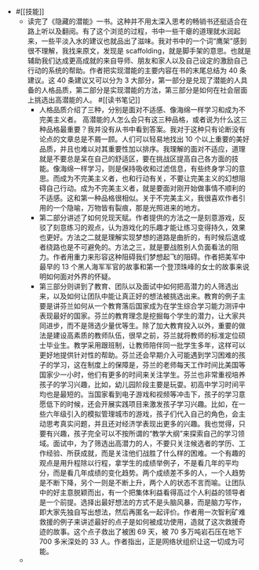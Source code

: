 - #[[技能]]
    - 读完了《隐藏的潜能》一书。这种并不用太深入思考的畅销书还挺适合在路上听以及翻阅。有了这个浏览的过程，书中一些干瘪的道理就水润起来，一些平淡入水的建议也就品出了滋味。我对书中的一个词“鹰架”感到很不理解，我找来原文，发现是 scaffolding，就是脚手架的意思。也就是辅助我们达成更高成就的来自导师、朋友和家人以及自己设定的激励自己行动的系统的帮助。作者把实现潜能的主要内容在书的末尾总结为 40 条建议。这 40 条建议又可以分为 3 大部分，第一部分是兑现了潜能的人具备的人格品质，第二部分是实现潜能的方法，第三部分是如何在社会层面上挑选出高潜能的人。 #[[读书笔记]]
        - 人格品质介绍了三种，分别是面对不适感、像海绵一样学习和成为不完美主义者。 高潜能的人怎么会只有这三种品格，或者说为什么这三种品格最重要？我并没有从书中看到答案。我对于这种只有论断没有论点的文章总是不屑一顾。人们可以轻易地找出 10 个以上重要的美好品质，并且也难以对其重要性加以排序。我理解的面对不适应，道理就是不要总是呆在自己的舒适区，要在挑战区提高自己各方面的技能。像海绵一样学习，则是保持吸收和过滤信息，有些终身学习的意思。而成为不完美主义者，也和行动有关，不要让完美主义的幻想阻碍自己行动。成为不完美主义者，就是要面对刚开始做事情不顺利的不适感。这和第一种品格很相似。关于不完美主义，我很喜欢作者引用的一个隐喻，万物皆有裂痕，那是光照进来的地方。
        -  第二部分讲述了如何兑现天赋。作者提供的方法之一是刻意游戏，反驳了刻意练习的观点，认为游戏化的乐趣才能让练习变得持久，效果也更好。方法之二就是理解实现梦想的道路是曲折的，有时候后退或者绕路也是不可避免的。方法之三，就是要战胜别人负面看法的阻力。作者用重力来形容这种阻碍我们梦想起飞的阻碍。作者把美军中最早的 13 个黑人海军军官的故事和第一个登顶珠峰的女士的故事来说明如何面对外界的怀疑。
        - 第三部分则讲到了教育、团队以及面试中如何把高潜力的人筛选出来，以及如何让团队中能让真正好的想法被挑选出来。教育的例子主要是讲芬兰如何从一个教育落后国家成为在学生综合学习能力测评中表现最好的国家。芬兰的教育理念是挖掘每个学生的潜力，让大家共同进步，而不是筛选少量优等生。除了加大教育投入以外，重要的做法是建设高素质的教师队伍，很早之前，芬兰就将教师的标准定位硕士毕业生。教学采用跟班制，让教师陪伴同一批学生多年，这样可以更好地提供针对性的帮助。芬兰还会早期介入可能遇到学习困难的孩子的学习，这在制度上的保障是，芬兰的老师每天工作时间比美国等国家少一小时，他们有更多的时间来关注学生。芬兰也非常重视培养孩子的学习兴趣，比如，幼儿园阶段主要是玩耍。初高中学习时间平均也是最短的。当国家看到电子游戏和视频等冲击下，孩子的学习意愿低下的时候，还会开展实践项目来激发孩子学习兴趣。比如，在一些六年级引入的模拟管理城市的游戏，孩子们代入自己的角色，会主动思考真实问题，并且还对经济学表现出更多的兴趣。我也觉得，只要有兴趣，孩子完全可以不按所谓的“教学大纲”来探索自己的学习领域。面试中，为了筛选出高潜力的人，不要只关注候选者的学历、工作经验、所获成就，而是关注他们战胜了什么样的困难。一个有趣的观点是用升程除以行程，拿学生的成绩举例子，不是看几年的平均分，而是看几年成绩的变化趋势。两个成绩差不多的人，一个人趋势是不断下降，另个一则是不断上升，两个人的状态不言而喻。让团队中的好主意脱颖而出，有一个把集体利益看得高过个人利益的领导者是一个前提。选择出最好想法的方式不是头脑风暴，而是脑力写作，即大家先独自写出想法，然后再匿名一起评价。作者用一次智利矿难救援的例子来讲述最好的点子是如何被成功使用，造就了这次救援奇迹的故事。这个点子救出了被困 69 天，被 70 多万吨岩石压在地下 700 多米深处的 33 人。作者指出，正是网络状组织让这一切成为可能。
    - 
